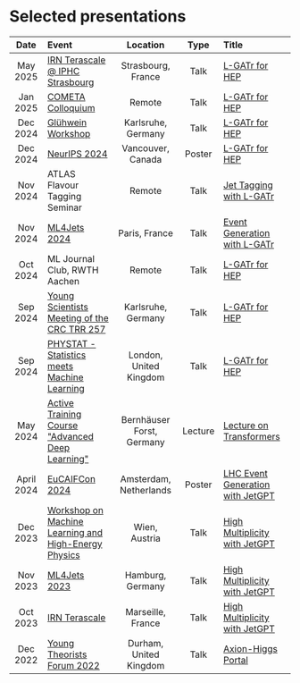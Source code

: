 # Selected presentations

| Date | Event | Location | Type | Title |
| :---: | :--- | :---: | :---: | :--- |
| May 2025 | [IRN Terascale @ IPHC Strasbourg](https://indico.in2p3.fr/event/35622) | Strasbourg, France | Talk | [L-GATr for HEP](2025/IRN_lgatr_2025.pdf) |
| Jan 2025 | [COMETA Colloquium](https://indico.cern.ch/event/1498937/) | Remote | Talk| [L-GATr for HEP](2025/cometa_lgatr_2025.pdf) |
| Dec 2024 | [Glühwein Workshop](https://indico.scc.kit.edu/event/4744/) | Karlsruhe, Germany | Talk| [L-GATr for HEP](2024/gluhwein_lgatr_2024.pdf) |
| Dec 2024 | [NeurIPS 2024](https://neurips.cc/virtual/2024/poster/94796) | Vancouver, Canada | Poster | [L-GATr for HEP](2024/neurips_lgatr_2024.pdf) |
| Nov 2024 | ATLAS Flavour Tagging Seminar | Remote | Talk | [Jet Tagging with L-GATr](2024/atlasftag_lgatr_2024.pdf) |
| Nov 2024 | [ML4Jets 2024](https://indico.cern.ch/event/1386125/) | Paris, France | Talk | [Event Generation with L-GATr](2024/ml4jets_lgatr_2024.pdf) |
| Oct 2024 | ML Journal Club, RWTH Aachen | Remote | Talk | [L-GATr for HEP](2024/aachen_lgatr_2024.pdf) |
| Sep 2024 | [Young Scientists Meeting of the CRC TRR 257](https://indico.scc.kit.edu/event/4479/) | Karlsruhe, Germany | Talk | [L-GATr for HEP](2024/crcys_lgatr_2024.pdf) |
| Sep 2024 | [PHYSTAT - Statistics meets Machine Learning](https://indico.cern.ch/event/1407421/) | London, United Kingdom | Talk | [L-GATr for HEP](2024/phystat_lgatr_2024.pdf) |
| May 2024 | [Active Training Course "Advanced Deep Learning"](https://indico.desy.de/event/40560/) | Bernhäuser Forst, Germany | Lecture | [Lecture on Transformers](2024/erum_lecture_2024.pdf) |
| April 2024 | [EuCAIFCon 2024](https://indico.nikhef.nl/event/4875/) | Amsterdam, Netherlands | Poster | [LHC Event Generation with JetGPT](2024/eucaifcon_jetgpt_2024.pdf) |
| Dec 2023 | [Workshop on Machine Learning and High-Energy Physics](https://indico.cern.ch/event/1311972/) | Wien, Austria | Talk | [High Multiplicity with JetGPT](2023/gluehwien_jetgpt_2023.pdf) |
| Nov 2023 | [ML4Jets 2023](https://indico.cern.ch/event/1253794/) | Hamburg, Germany | Talk |  [High Multiplicity with JetGPT](2023/ml4jets_jetgpt_2023.pdf) |
| Oct 2023 | [IRN Terascale](https://indico.in2p3.fr/event/30546/) | Marseille, France |  Talk | [High Multiplicity with JetGPT](2023/terascale_jetgpt_2023.pdf) |
| Dec 2022 | [Young Theorists Forum 2022](https://conference.ippp.dur.ac.uk/event/1141/) | Durham, United Kingdom | Talk | [Axion-Higgs Portal](2022/ytf_axionhiggs_2022.pdf) |